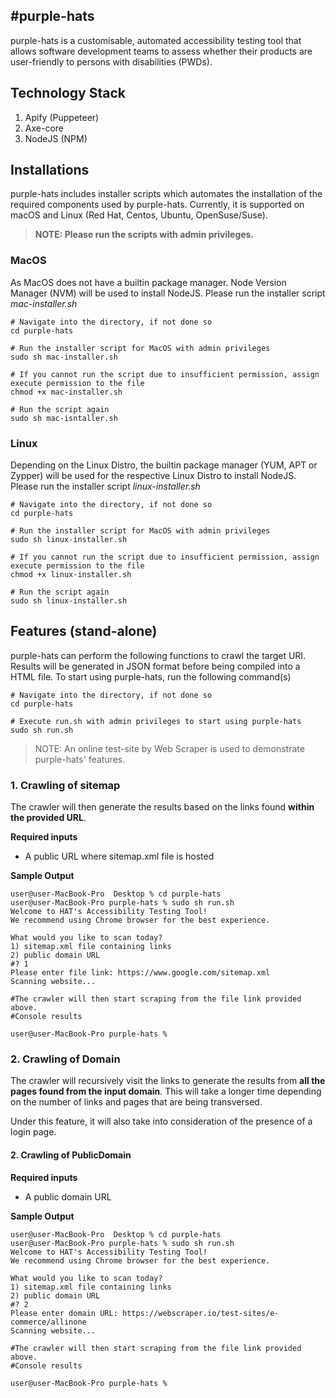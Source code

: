 #purple-hats
----

purple-hats is a customisable, automated accessibility testing tool that allows software development teams to assess whether their products are user-friendly to persons with disabilities (PWDs).

## Technology Stack
1. Apify (Puppeteer)
2. Axe-core
3. NodeJS (NPM)


## Installations
purple-hats includes installer scripts which automates the installation of the required components used by purple-hats. Currently, it is supported on macOS and Linux (Red Hat, Centos, Ubuntu, OpenSuse/Suse).

> **NOTE: Please run the scripts with admin privileges.**

### MacOS
As MacOS does not have a builtin package manager. Node Version Manager (NVM) will be used to install NodeJS. Please run the installer script *mac-installer.sh*

```console
# Navigate into the directory, if not done so
cd purple-hats

# Run the installer script for MacOS with admin privileges
sudo sh mac-installer.sh
````

```console
# If you cannot run the script due to insufficient permission, assign execute permission to the file
chmod +x mac-installer.sh

# Run the script again
sudo sh mac-isntaller.sh
```

### Linux
Depending on the Linux Distro, the builtin package manager (YUM, APT or Zypper) will be used for the respective Linux Distro to install NodeJS. Please run the installer script *linux-installer.sh*

```console
# Navigate into the directory, if not done so
cd purple-hats

# Run the installer script for MacOS with admin privileges
sudo sh linux-installer.sh
````

```console
# If you cannot run the script due to insufficient permission, assign execute permission to the file
chmod +x linux-installer.sh

# Run the script again
sudo sh linux-installer.sh
```


## Features (stand-alone)
purple-hats can perform the following functions to crawl the target URI. Results will be generated in JSON format before being compiled into a HTML file. To start using purple-hats, run the following command(s)

```console
# Navigate into the directory, if not done so
cd purple-hats

# Execute run.sh with admin privileges to start using purple-hats
sudo sh run.sh
```

> NOTE: An online test-site by Web Scraper is used to demonstrate purple-hats' features.


### 1. Crawling of sitemap
The crawler will then generate the results based on the links found **within the provided URL**.

**Required inputs**
- A public URL where sitemap.xml file is hosted

**Sample Output**

```console
user@user-MacBook-Pro  Desktop % cd purple-hats
user@user-MacBook-Pro purple-hats % sudo sh run.sh
Welcome to HAT's Accessibility Testing Tool!
We recommend using Chrome browser for the best experience.

What would you like to scan today?
1) sitemap.xml file containing links
2) public domain URL
#? 1
Please enter file link: https://www.google.com/sitemap.xml
Scanning website...

#The crawler will then start scraping from the file link provided above.
#Console results

user@user-MacBook-Pro purple-hats %
```

### 2. Crawling of Domain
The crawler will recursively visit the links to generate the results from **all the pages found from the input domain**. This will take a longer time depending on the number of links and pages that are being transversed.

Under this feature, it will also take into consideration of the presence of a login page.


#### 2. Crawling of PublicDomain
**Required inputs**
- A public domain URL

**Sample Output**
```console
user@user-MacBook-Pro  Desktop % cd purple-hats
user@user-MacBook-Pro purple-hats % sudo sh run.sh
Welcome to HAT's Accessibility Testing Tool!
We recommend using Chrome browser for the best experience.

What would you like to scan today?
1) sitemap.xml file containing links
2) public domain URL
#? 2
Please enter domain URL: https://webscraper.io/test-sites/e-commerce/allinone
Scanning website...

#The crawler will then start scraping from the file link provided above.
#Console results

user@user-MacBook-Pro purple-hats %
```
